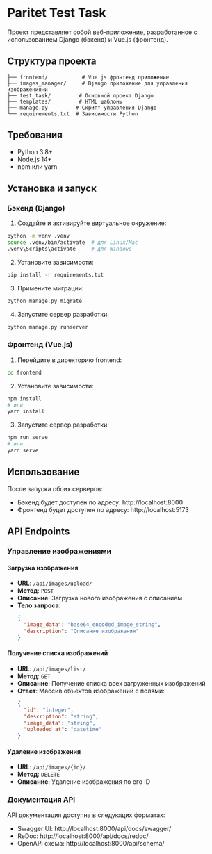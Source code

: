# Paritet Test Task

Проект представляет собой веб-приложение, разработанное с использованием Django (бэкенд) и Vue.js (фронтенд).

## Структура проекта

```
├── frontend/           # Vue.js фронтенд приложение
├── images_manager/     # Django приложение для управления изображениями
├── test_task/         # Основной проект Django
├── templates/         # HTML шаблоны
├── manage.py         # Скрипт управления Django
└── requirements.txt  # Зависимости Python
```

## Требования

- Python 3.8+
- Node.js 14+
- npm или yarn

## Установка и запуск

### Бэкенд (Django)

1. Создайте и активируйте виртуальное окружение:
```bash
python -m venv .venv
source .venv/bin/activate  # для Linux/Mac
.venv\Scripts\activate     # для Windows
```

2. Установите зависимости:
```bash
pip install -r requirements.txt
```

3. Примените миграции:
```bash
python manage.py migrate
```

4. Запустите сервер разработки:
```bash
python manage.py runserver
```

### Фронтенд (Vue.js)

1. Перейдите в директорию frontend:
```bash
cd frontend
```

2. Установите зависимости:
```bash
npm install
# или
yarn install
```

3. Запустите сервер разработки:
```bash
npm run serve
# или
yarn serve
```

## Использование

После запуска обоих серверов:
- Бэкенд будет доступен по адресу: http://localhost:8000
- Фронтенд будет доступен по адресу: http://localhost:5173

## API Endpoints

### Управление изображениями

#### Загрузка изображения
- **URL**: `/api/images/upload/`
- **Метод**: `POST`
- **Описание**: Загрузка нового изображения с описанием
- **Тело запроса**:
  ```json
  {
    "image_data": "base64_encoded_image_string",
    "description": "Описание изображения"
  }
  ```

#### Получение списка изображений
- **URL**: `/api/images/list/`
- **Метод**: `GET`
- **Описание**: Получение списка всех загруженных изображений
- **Ответ**: Массив объектов изображений с полями:
  ```json
  {
    "id": "integer",
    "description": "string",
    "image_data": "string",
    "uploaded_at": "datetime"
  }
  ```

#### Удаление изображения
- **URL**: `/api/images/{id}/`
- **Метод**: `DELETE`
- **Описание**: Удаление изображения по его ID

### Документация API

API документация доступна в следующих форматах:
- Swagger UI: http://localhost:8000/api/docs/swagger/
- ReDoc: http://localhost:8000/api/docs/redoc/
- OpenAPI схема: http://localhost:8000/api/schema/

